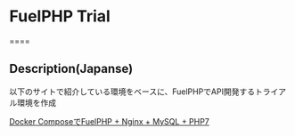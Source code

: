 # FuelPHP Trial
====

## Description(Japanse)
以下のサイトで紹介している環境をベースに、FuelPHPでAPI開発するトライアル環境を作成

[Docker ComposeでFuelPHP + Nginx + MySQL + PHP7](https://github.com/nemui-fujiu/docker_fuelphp)
